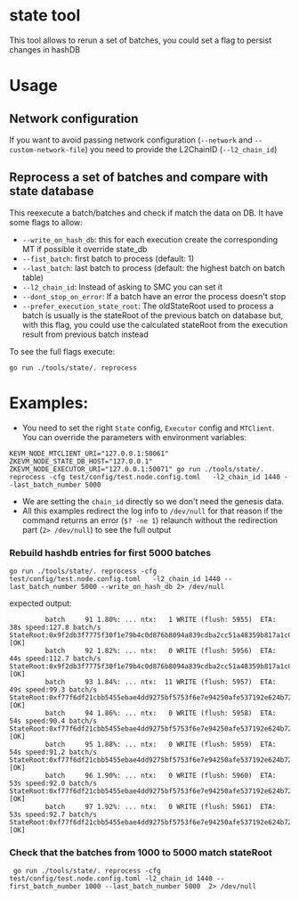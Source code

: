 # state tool

This tool allows to rerun a set of batches, you could set a flag to persist changes in hashDB

# Usage



## Network configuration
If you want to avoid passing network configuration (`--network` and `--custom-network-file`) you need to provide the L2ChainID (`--l2_chain_id`)

## Reprocess a set of batches and compare with state database
This reexecute a batch/batches and check if match the data on DB.
It have some flags to allow:
- `--write_on_hash_db`: this for each execution create the corresponding MT if possible
it override state_db
- `--fist_batch`: first batch to process (default: 1)
- `--last_batch`: last batch to process (default: the highest batch on batch table)
- `--l2_chain_id`:  Instead of asking to SMC you can set it 
- `--dont_stop_on_error`: If a batch have an error the process doesn't stop
- `--prefer_execution_state_root`: The oldStateRoot used to process a batch is usually is the stateRoot of the previous batch on database but, with this flag, you could use the calculated stateRoot from the execution result from previous batch instead

To see the full flags execute:
```
go run ./tools/state/. reprocess 
```

# Examples:

- You need to set the right `State` config, `Executor` config and `MTClient`. You can override the parameters with environment variables: 
```
KEVM_NODE_MTCLIENT_URI="127.0.0.1:50061" ZKEVM_NODE_STATE_DB_HOST="127.0.0.1" ZKEVM_NODE_EXECUTOR_URI="127.0.0.1:50071" go run ./tools/state/. reprocess -cfg test/config/test.node.config.toml   -l2_chain_id 1440 --last_batch_number 5000
```
- We are setting the `chain_id` directly so we don't need the genesis data.
- All this examples redirect the log info to `/dev/null` for that reason if the command returns an error (`$? -ne 1`) relaunch without the redirection part (`2> /dev/null`) to see the full output

### Rebuild hashdb entries for first 5000 batches

```
go run ./tools/state/. reprocess -cfg test/config/test.node.config.toml   -l2_chain_id 1440 --last_batch_number 5000 --write_on_hash_db 2> /dev/null
```
expected output: 
```
         batch     91 1.80%: ... ntx:   1 WRITE (flush: 5955)  ETA:       38s speed:127.8 batch/s  StateRoot:0x9f2db3f7775f30f1e79b4c0d876b8094a839cdba2cc51a48359b817a1c07e09f [OK]
         batch     92 1.82%: ... ntx:   0 WRITE (flush: 5956)  ETA:       44s speed:112.7 batch/s  StateRoot:0x9f2db3f7775f30f1e79b4c0d876b8094a839cdba2cc51a48359b817a1c07e09f [OK]
         batch     93 1.84%: ... ntx:  11 WRITE (flush: 5957)  ETA:       49s speed:99.3 batch/s  StateRoot:0xf77f6df21cbb5455ebae4dd9275bf5753f6e7e94250afe537192e624b7291854 [OK]
         batch     94 1.86%: ... ntx:   0 WRITE (flush: 5958)  ETA:       54s speed:90.4 batch/s  StateRoot:0xf77f6df21cbb5455ebae4dd9275bf5753f6e7e94250afe537192e624b7291854 [OK]
         batch     95 1.88%: ... ntx:   0 WRITE (flush: 5959)  ETA:       54s speed:91.2 batch/s  StateRoot:0xf77f6df21cbb5455ebae4dd9275bf5753f6e7e94250afe537192e624b7291854 [OK]
         batch     96 1.90%: ... ntx:   0 WRITE (flush: 5960)  ETA:       53s speed:92.0 batch/s  StateRoot:0xf77f6df21cbb5455ebae4dd9275bf5753f6e7e94250afe537192e624b7291854 [OK]
         batch     97 1.92%: ... ntx:   0 WRITE (flush: 5961)  ETA:       53s speed:92.7 batch/s  StateRoot:0xf77f6df21cbb5455ebae4dd9275bf5753f6e7e94250afe537192e624b7291854 [OK]
```

### Check that the batches from 1000 to  5000 match stateRoot
```
 go run ./tools/state/. reprocess -cfg test/config/test.node.config.toml -l2_chain_id 1440 --first_batch_number 1000 --last_batch_number 5000  2> /dev/null
```
